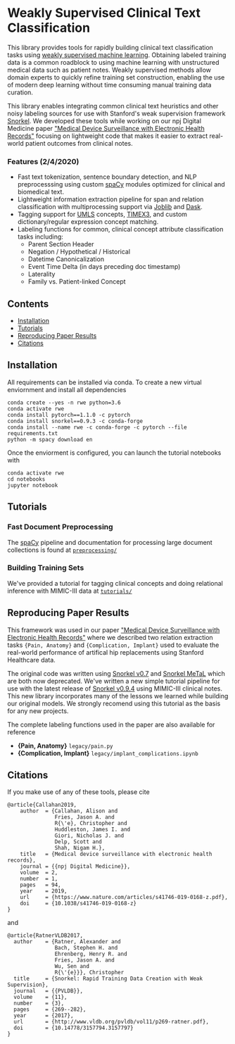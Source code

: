 # Weakly Supervised Clinical Text Classification 

This library provides tools for rapidly building clinical text classification tasks using [weakly supervised machine learning](https://hazyresearch.github.io/snorkel/blog/ws_blog_post.html). Obtaining labeled training data is a common roadblock to using machine learning with unstructured medical data such as patient notes. Weakly supervised methods allow domain experts to quickly refine training set construction, enabling the use of modern deep learning without time consuming manual training data curation. 

This library enables integrating common clinical text heuristics and other noisy labeling sources for use with Stanford's weak supervision framework [Snorkel](https://github.com/snorkel-team/snorkel). We developed these tools while working on our npj Digital Medicine paper ["Medical Device Surveillance with Electronic Health Records"](https://www.nature.com/articles/s41746-019-0168-z) focusing on lightweight code that makes it easier to extract real-world patient outcomes from clinical notes. 

### Features (2/4/2020)
- Fast text tokenization, sentence boundary detection, and NLP preprocesssing using custom [spaCy](https://spacy.io/) modules optimized for clinical and biomedical text.
- Lightweight information extraction pipeline for span and relation classification with multiprocessing support via [Joblib](https://joblib.readthedocs.io/en/latest/) and [Dask](https://dask-ml.readthedocs.io/en/latest/joblib.html).
- Tagging support for [UMLS](https://www.nlm.nih.gov/research/umls/knowledge_sources/metathesaurus/index.html) concepts, [TIMEX3](https://en.wikipedia.org/wiki/TimeML#TIMEX3), and custom dictionary/regular expression concept matching.
- Labeling functions for common, clinical concept attribute classification tasks including:
  * Parent Section Header
  * Negation / Hypothetical / Historical
  * Datetime Canonicalization
  * Event Time Delta (in days preceding doc timestamp)
  * Laterality
  * Family vs. Patient-linked Concept
 

## Contents
* [Installation](#installation)
* [Tutorials](#tutorials)
* [Reproducing Paper Results](#reproducing)
* [Citations](#citations)

## Installation

All requirements can be installed via conda. To create a new virtual enviornment and install all dependencies

	conda create --yes -n rwe python=3.6
	conda activate rwe
	conda install pytorch==1.1.0 -c pytorch
	conda install snorkel==0.9.3 -c conda-forge
	conda install --name rwe -c conda-forge -c pytorch --file requirements.txt
	python -m spacy download en
	
Once the enviorment is configured, you can launch the tutorial notebooks with

	conda activate rwe
	cd notebooks
	jupyter notebook

## Tutorials

### Fast Document Preprocessing 
The [spaCy](https://spacy.io/) pipeline and documentation for processing large document collections is found at [`preprocessing/`](preprocessing/)

### Building Training Sets

We've provided a tutorial for tagging clinical concepts and doing relational inference with MIMIC-III data at [`tutorials/`](tutorials/)


## Reproducing Paper Results

This framework was used in our paper ["Medical Device Surveillance with Electronic Health Records"](https://www.nature.com/articles/s41746-019-0168-z) where we described two relation extraction tasks `{Pain, Anatomy}` and `{Complication, Implant}` used to evaluate the real-world performance of artifical hip replacements using Stanford Healthcare data. 
  
The original code was written using [Snorkel v0.7](https://github.com/snorkel-team/snorkel-extraction) and [Snorkel MeTaL]() which are both now deprecated. We've written a new simple tutorial pipeline for use with the latest release of [Snorkel v0.9.4](https://github.com/snorkel-team/snorkel) using MIMIC-III clinical notes. This new library incorporates many of the lessons we learned while building our original models. We strongly recomend using this tutorial as the basis for any new projects. 

The complete labeling functions used in the paper are also available for reference 

* **{Pain, Anatomy}** `legacy/pain.py`
* **{Complication, Implant}**  `legacy/implant_complications.ipynb`
  

## Citations

If you make use of any of these tools, please cite

	@article{Callahan2019,
		author  = {Callahan, Alison and 
		           Fries, Jason A. and 
		           R{\'e}, Christopher and
		           Huddleston, James I. and 
		           Giori, Nicholas J. and
		           Delp, Scott and 
		           Shah, Nigam H.},
		title   = {Medical device surveillance with electronic health records},
		journal = {{npj Digital Medicine}},
		volume  = 2,
		number  = 1,
		pages   = 94,
		year    = 2019,
		url     = {https://www.nature.com/articles/s41746-019-0168-z.pdf},
		doi     = {10.1038/s41746-019-0168-z}
	}
	
and

	@article{RatnerVLDB2017,
	  author    = {Ratner, Alexander and
	               Bach, Stephen H. and
	               Ehrenberg, Henry R. and
	               Fries, Jason A. and
	               Wu, Sen and
	               R{\'{e}}}, Christopher 
	  title     = {Snorkel: Rapid Training Data Creation with Weak Supervision},
	  journal   = {{PVLDB}},
	  volume    = {11},
	  number    = {3},
	  pages     = {269--282},
	  year      = {2017},
	  url       = {http://www.vldb.org/pvldb/vol11/p269-ratner.pdf},
	  doi       = {10.14778/3157794.3157797}
	}



